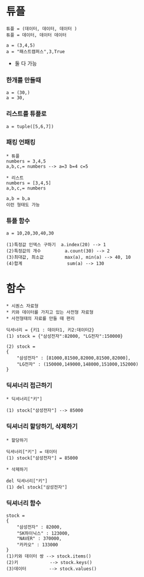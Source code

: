 # 튜플

```buildoutcfg
튜플 = (데이터, 데이터, 데이터 )
튜플 = 데이터, 데이터 데이터

a = (3,4,5)
a = "패스트캠퍼스",3,True
```
* 둘 다 가능

### 한개를 만들때 
```buildoutcfg
a = (30,)
a = 30,
```

### 리스트를 튜플로
```buildoutcfg
a = tuple([5,6,7])
```

### 패킹 언패킹
```buildoutcfg
* 튜플
numbers = 3,4,5
a,b,c,= numbers --> a=3 b=4 c=5

* 리스트
numbers = [3,4,5]
a,b,c,= numbers 

a,b = b,a 
이런 형태도 가능 
```
### 튜플 함수
```buildoutcfg
a = 10,20,30,40,30

(1)특정값 인덱스 구하기  a.index(20) --> 1
(2)특정값의 개수         a.count(30) --> 2
(3)최대값, 최소값        max(a), min(a) --> 40, 10
(4)합계                 sum(a) --> 130
```

# 함수
```buildoutcfg
* 시퀀스 자료형
* 키와 데이터를 가지고 있는 사전형 자료형
* 사전형태의 자료를 만들 때 편리

딕셔너리 = {키1 : 데이터1, 키2:데이터2}
(1) stock = {"삼성전자":82000, "LG전자":150000}

(2) stock = 
{
    "삼성전자" : [81000,81500,82000,81500,82000],
    "LG전자" : (150000,149000,148000,151000,152000)
}
```

### 딕셔너리 접근하기
```buildoutcfg
* 딕셔너리["키"]

(1) stock["삼성전자"] --> 85000
```

### 딕셔너리 할당하기, 삭제하기
```buildoutcfg
* 할당하기

딕셔너리["키"] = 데이터 
(1) stock["삼성전자"] = 85000
    
* 삭제하기

del 딕셔너리["키"]
(1) del stock["삼성전자"]    
```

### 딕셔너리 함수
```buildoutcfg
stock = 
{
    "삼성전자" : 82000,
    "SK하이닉스" : 123000,
    "NAVER" : 370000,
    "카카오" : 133000 
}
(1)키와 데이터 쌍 --> stock.items()
(2)키            --> stock.keys()
(3)데이터      　 --> stock.values()
```
